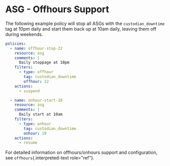 # ASG - Offhours Support

The following example policy will stop all ASGs with the
`custodian_downtime` tag at 10pm daily and start them back up at 10am
daily, leaving them off during weekends.

``` yaml
policies:
  - name: offhour-stop-22
    resource: asg
    comments: |
      Daily stoppage at 10pm
    filters:
      - type: offhour
        tag: custodian_downtime
        offhour: 22
    actions:
      - suspend

  - name: onhour-start-10
    resource: asg
    comments: |
      Daily start at 10am
    filters:
      - type: onhour
        tag: custodian_downtime
        onhour: 10
    actions:
      - resume
```

For detailed information on offhours/onhours support and configuration,
see `offhours`{.interpreted-text role="ref"}.
